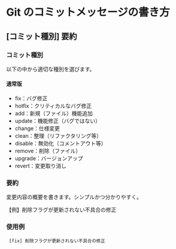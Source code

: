 # Git のコミットメッセージの書き方

## [コミット種別] 要約

### コミット種別

以下の中から適切な種別を選びます。

#### 通常版

- fix：バグ修正
- hotfix：クリティカルなバグ修正
- add：新規（ファイル）機能追加
- update：機能修正（バグではない）
- change：仕様変更
- clean：整理（リファクタリング等）
- disable：無効化（コメントアウト等）
- remove：削除（ファイル）
- upgrade：バージョンアップ
- revert：変更取り消し

### 要約

変更内容の概要を書きます。シンプルかつ分かりやすく。

【例】削除フラグが更新されない不具合の修正

### 使用例

```
 [fix] 削除フラグが更新されない不具合の修正
```
